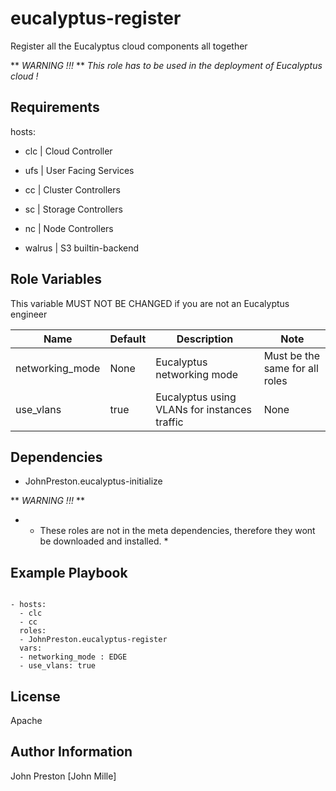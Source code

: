 eucalyptus-register
===================

Register all the Eucalyptus cloud components all together

** *WARNING !!!* **
*This role has to be used in the deployment of Eucalyptus cloud !*

Requirements
------------

hosts:

- clc | Cloud Controller

- ufs | User Facing Services

- cc | Cluster Controllers

- sc | Storage Controllers

- nc | Node Controllers

- walrus | S3 builtin-backend


Role Variables
--------------

This variable MUST NOT BE CHANGED if you are not an Eucalyptus engineer

| Name | Default | Description | Note
|--- |--- |--- |---
| networking_mode | None | Eucalyptus networking mode | Must be the same for all roles
| use_vlans| true | Eucalyptus using VLANs for instances traffic | None


Dependencies
------------

- JohnPreston.eucalyptus-initialize

** *WARNING !!!* **
- * These roles are not in the meta dependencies, therefore they wont be downloaded and installed. *

Example Playbook
----------------

```

- hosts:
  - clc
  - cc
  roles:
  - JohnPreston.eucalyptus-register
  vars:
  - networking_mode : EDGE
  - use_vlans: true

```

License
-------

Apache

Author Information
------------------

John Preston [John Mille]
